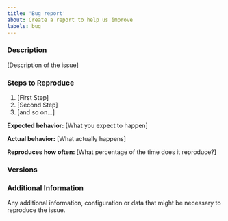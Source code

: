 ```yaml
---
title: 'Bug report'
about: Create a report to help us improve
labels: bug
---
```


### Description

[Description of the issue]

### Steps to Reproduce

1. [First Step]
2. [Second Step]
3. [and so on...]

**Expected behavior:** [What you expect to happen]

**Actual behavior:** [What actually happens]

**Reproduces how often:** [What percentage of the time does it reproduce?]

### Versions

### Additional Information

Any additional information, configuration or data that might be necessary to reproduce the issue.